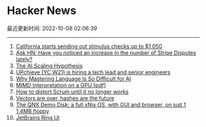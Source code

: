 # Hacker News

最近更新时间: 2022-10-08 02:06:39

--- 
1. [California starts sending out stimulus checks up to $1,050](https://www.cnbc.com/2022/10/07/as-california-stimulus-checks-start-to-go-out-what-you-need-to-know.html) 
2. [Ask HN: Have you noticed an increase in the number of Stripe Disputes lately?](https://news.ycombinator.com/item?id=33123756) 
3. [The AI Scaling Hypothesis](https://lastweekin.ai/p/the-ai-scaling-hypothesis) 
4. [UPchieve (YC W21) is hiring a tech lead and senior engineers](https://upchieve.welcomekit.co/) 
5. [Why Mastering Language Is So Difficult for AI](https://undark.org/2022/10/07/interview-why-mastering-language-is-so-difficult-for-ai/) 
6. [MIMD Interpretation on a GPU [pdf]](http://aggregate.ee.engr.uky.edu/EXHIBITS/SC09/mogsimlcpc09final.pdf) 
7. [How to distort Scrum until it no longer works](https://lucasfcosta.com/2022/10/04/distorting-scrum.html) 
8. [Vectors are over, hashes are the future](https://www.algolia.com/blog/ai/vectors-vs-hashes/) 
9. [The QNX Demo Disk: a full xNix OS, with GUI and browser, on just 1 1.4MB floppy](http://qnx.puslapiai.lt/qnxdemo/qnx_demo_disk.htm) 
10. [JetBrains Ring UI](https://jetbrains.github.io/ring-ui/master/index.html) 
